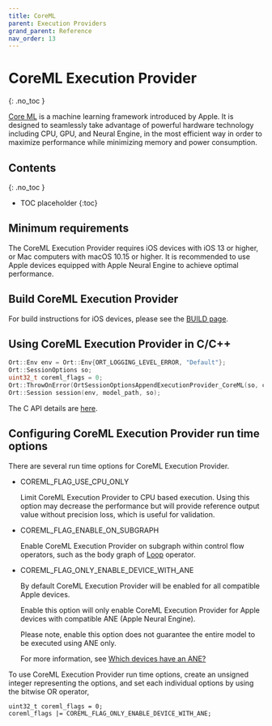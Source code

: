 ```yaml
---
title: CoreML
parent: Execution Providers
grand_parent: Reference
nav_order: 13
---
```



# CoreML Execution Provider
{: .no_toc }

[Core ML](https://developer.apple.com/machine-learning/core-ml/) is a machine learning framework introduced by Apple. It is designed to seamlessly take advantage of powerful hardware technology including CPU, GPU, and Neural Engine, in the most efficient way in order to maximize performance while minimizing memory and power consumption.

## Contents
{: .no_toc }

* TOC placeholder
{:toc}

## Minimum requirements

The CoreML Execution Provider requires iOS devices with iOS 13 or higher, or Mac computers with macOS 10.15 or higher. It is recommended to use Apple devices equipped with Apple Neural Engine to achieve optimal performance.

## Build CoreML Execution Provider

For build instructions for iOS devices, please see the [BUILD page](../../how-to/build.md#ios-coreml-execution-provider).

## Using CoreML Execution Provider in C/C++

```c++
Ort::Env env = Ort::Env{ORT_LOGGING_LEVEL_ERROR, "Default"};
Ort::SessionOptions so;
uint32_t coreml_flags = 0;
Ort::ThrowOnError(OrtSessionOptionsAppendExecutionProvider_CoreML(so, coreml_flags));
Ort::Session session(env, model_path, so);
```

The C API details are [here](../api/c-api.md).

## Configuring CoreML Execution Provider run time options

There are several run time options for CoreML Execution Provider.

* COREML_FLAG_USE_CPU_ONLY

   Limit CoreML Execution Provider to CPU based execution. Using this option may decrease the performance but will provide reference output value without precision loss, which is useful for validation.

* COREML_FLAG_ENABLE_ON_SUBGRAPH

   Enable CoreML Execution Provider on subgraph within control flow operators, such as the body graph of [Loop](https://github.com/onnx/onnx/blob/master/docs/Operators.md#loop) operator.

* COREML_FLAG_ONLY_ENABLE_DEVICE_WITH_ANE

   By default CoreML Execution Provider will be enabled for all compatible Apple devices.

   Enable this option will only enable CoreML Execution Provider for Apple devices with compatible ANE (Apple Neural Engine).

   Please note, enable this option does not guarantee the entire model to be executed using ANE only.

   For more information, see [Which devices have an ANE?](https://github.com/hollance/neural-engine/blob/master/docs/supported-devices.md)

To use CoreML Execution Provider run time options, create an unsigned integer representing the options, and set each individual options by using the bitwise OR operator,

```
uint32_t coreml_flags = 0;
coreml_flags |= COREML_FLAG_ONLY_ENABLE_DEVICE_WITH_ANE;
```